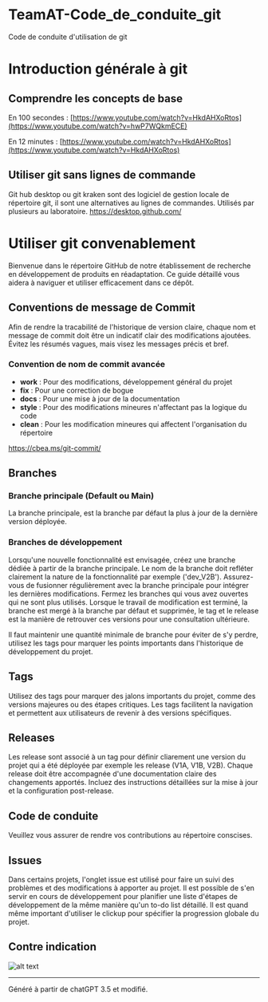 # TeamAT-Code_de_conduite_git
Code de conduite d'utilisation de git 

# Introduction générale à git
## Comprendre les concepts de base
En 100 secondes : [https://www.youtube.com/watch?v=HkdAHXoRtos](https://www.youtube.com/watch?v=hwP7WQkmECE)

En 12 minutes : [https://www.youtube.com/watch?v=HkdAHXoRtos](https://www.youtube.com/watch?v=HkdAHXoRtos)

## Utiliser git sans lignes de commande
Git hub desktop ou git kraken sont des logiciel de gestion locale de répertoire git, il sont une alternatives au lignes de commandes. Utilisés par plusieurs au laboratoire.
https://desktop.github.com/

# Utiliser git convenablement

Bienvenue dans le répertoire GitHub de notre établissement de recherche en développement de produits en réadaptation. Ce guide détaillé vous aidera à naviguer et utiliser efficacement dans ce dépôt.

## Conventions de message de Commit

Afin de rendre la tracabilité de l'historique de version claire, chaque nom et message de commit doit être un indicatif clair des modifications ajoutées. Évitez les résumés vagues, mais visez les messages précis et bref.

### Convention de nom de commit avancée
- **work** : Pour des modifications, développement général du projet
- **fix** : Pour une correction de bogue
- **docs** : Pour une mise à jour de la documentation
- **style** : Pour des modifications mineures n'affectant pas la logique du code
- **clean** : Pour les modification mineures qui affectent l'organisation du répertoire

https://cbea.ms/git-commit/

## Branches

### Branche principale (Default ou Main)

La branche principale, est la branche par défaut la plus à jour de la dernière version déployée.

### Branches de développement

Lorsqu'une nouvelle fonctionnalité est envisagée, créez une branche dédiée à partir de la branche principale. Le nom de la branche doit refléter clairement la nature de la fonctionnalité par exemple ('dev_V2B'). Assurez-vous de fusionner régulièrement avec la branche principale pour intégrer les dernières modifications. Fermez les branches qui vous avez ouvertes qui ne sont plus utilisés.
Lorsque le travail de modification est terminé, la branche est mergé à la branche par défaut et supprimée, le tag et le release est la manière de retrouver ces versions pour une consultation ultérieure.

Il faut maintenir une quantité minimale de branche pour éviter de s'y perdre, utilisez les tags pour marquer les points importants dans l'historique de développement du projet.

## Tags

Utilisez des tags pour marquer des jalons importants du projet, comme des versions majeures ou des étapes critiques. Les tags facilitent la navigation et permettent aux utilisateurs de revenir à des versions spécifiques.

## Releases

Les release sont associé à un tag pour définir cliarement une version du projet qui a été déployée par exemple les release (V1A, V1B, V2B). Chaque release doit être accompagnée d'une documentation claire des changements apportés. Incluez des instructions détaillées sur la mise à jour et la configuration post-release.

## Code de conduite

Veuillez vous assurer de rendre vos contributions au répertoire conscises.

## Issues

Dans certains projets, l'onglet issue est utilisé pour faire un suivi des problèmes et des modifications à apporter au projet. Il est possible de s'en servir en cours de développement pour planifier une liste d'étapes de développement de la même manière qu'un to-do list détaillé. Il est quand même important d'utiliser le clickup pour spécifier la progression globale du projet.

## Contre indication
![alt text](https://cbea.ms/content/images/size/w2000/2021/01/git_commit_2x.png)



---

Généré à partir de chatGPT 3.5 et modifié.
